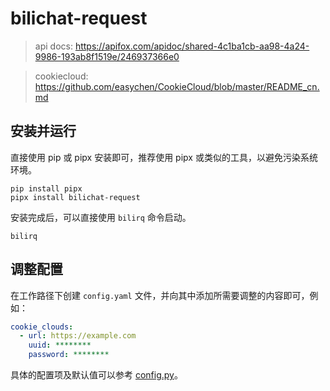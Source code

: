 # bilichat-request

> api docs: https://apifox.com/apidoc/shared-4c1ba1cb-aa98-4a24-9986-193ab8f1519e/246937366e0

> cookiecloud: https://github.com/easychen/CookieCloud/blob/master/README_cn.md

## 安装并运行

直接使用 pip 或 pipx 安装即可，推荐使用 pipx 或类似的工具，以避免污染系统环境。

```shell
pip install pipx
pipx install bilichat-request
```

安装完成后，可以直接使用 `bilirq` 命令启动。

```shell
bilirq
```

## 调整配置

在工作路径下创建 `config.yaml` 文件，并向其中添加所需要调整的内容即可，例如：

```yaml
cookie_clouds:
  - url: https://example.com
    uuid: ********
    password: ********
```

具体的配置项及默认值可以参考 [config.py](https://github.com/Well2333/bilichat-request/blob/main/src/bilichat_request/config.py)。
